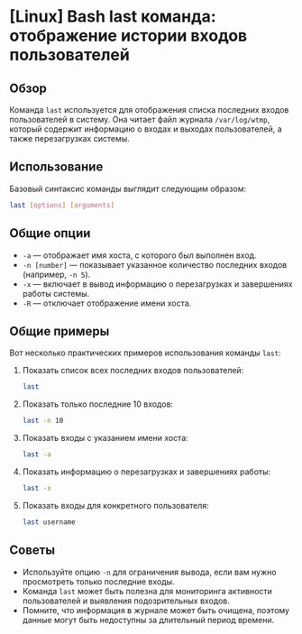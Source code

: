 # [Linux] Bash last команда: отображение истории входов пользователей

## Обзор
Команда `last` используется для отображения списка последних входов пользователей в систему. Она читает файл журнала `/var/log/wtmp`, который содержит информацию о входах и выходах пользователей, а также перезагрузках системы.

## Использование
Базовый синтаксис команды выглядит следующим образом:

```bash
last [options] [arguments]
```

## Общие опции
- `-a` — отображает имя хоста, с которого был выполнен вход.
- `-n [number]` — показывает указанное количество последних входов (например, `-n 5`).
- `-x` — включает в вывод информацию о перезагрузках и завершениях работы системы.
- `-R` — отключает отображение имени хоста.

## Общие примеры
Вот несколько практических примеров использования команды `last`:

1. Показать список всех последних входов пользователей:
   ```bash
   last
   ```

2. Показать только последние 10 входов:
   ```bash
   last -n 10
   ```

3. Показать входы с указанием имени хоста:
   ```bash
   last -a
   ```

4. Показать информацию о перезагрузках и завершениях работы:
   ```bash
   last -x
   ```

5. Показать входы для конкретного пользователя:
   ```bash
   last username
   ```

## Советы
- Используйте опцию `-n` для ограничения вывода, если вам нужно просмотреть только последние входы.
- Команда `last` может быть полезна для мониторинга активности пользователей и выявления подозрительных входов.
- Помните, что информация в журнале может быть очищена, поэтому данные могут быть недоступны за длительный период времени.